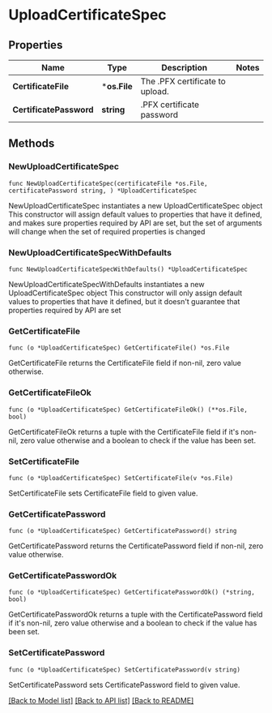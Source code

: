 # UploadCertificateSpec

## Properties

Name | Type | Description | Notes
------------ | ------------- | ------------- | -------------
**CertificateFile** | ***os.File** | The .PFX certificate to upload. | 
**CertificatePassword** | **string** | .PFX certificate password | 

## Methods

### NewUploadCertificateSpec

`func NewUploadCertificateSpec(certificateFile *os.File, certificatePassword string, ) *UploadCertificateSpec`

NewUploadCertificateSpec instantiates a new UploadCertificateSpec object
This constructor will assign default values to properties that have it defined,
and makes sure properties required by API are set, but the set of arguments
will change when the set of required properties is changed

### NewUploadCertificateSpecWithDefaults

`func NewUploadCertificateSpecWithDefaults() *UploadCertificateSpec`

NewUploadCertificateSpecWithDefaults instantiates a new UploadCertificateSpec object
This constructor will only assign default values to properties that have it defined,
but it doesn't guarantee that properties required by API are set

### GetCertificateFile

`func (o *UploadCertificateSpec) GetCertificateFile() *os.File`

GetCertificateFile returns the CertificateFile field if non-nil, zero value otherwise.

### GetCertificateFileOk

`func (o *UploadCertificateSpec) GetCertificateFileOk() (**os.File, bool)`

GetCertificateFileOk returns a tuple with the CertificateFile field if it's non-nil, zero value otherwise
and a boolean to check if the value has been set.

### SetCertificateFile

`func (o *UploadCertificateSpec) SetCertificateFile(v *os.File)`

SetCertificateFile sets CertificateFile field to given value.


### GetCertificatePassword

`func (o *UploadCertificateSpec) GetCertificatePassword() string`

GetCertificatePassword returns the CertificatePassword field if non-nil, zero value otherwise.

### GetCertificatePasswordOk

`func (o *UploadCertificateSpec) GetCertificatePasswordOk() (*string, bool)`

GetCertificatePasswordOk returns a tuple with the CertificatePassword field if it's non-nil, zero value otherwise
and a boolean to check if the value has been set.

### SetCertificatePassword

`func (o *UploadCertificateSpec) SetCertificatePassword(v string)`

SetCertificatePassword sets CertificatePassword field to given value.



[[Back to Model list]](../README.md#documentation-for-models) [[Back to API list]](../README.md#documentation-for-api-endpoints) [[Back to README]](../README.md)


